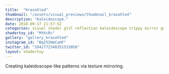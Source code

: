 ```yaml
---
title:  "Krasohled"
thumbnail: "/assets/visual_previews/thumbnail_krasohled"
description: "Kaleidoscope."
date: 2018-09-17 21:57:52
categories: visual shader glsl reflection kaleidoscope trippy mirror geometry
shadertoy_id: "MtKcRc"
gallery: "gallery_krasohled"
instagram_id: "Bq252HmCoHF"
twitter_id: "1042772348351533056" 
layout: shadertoy
---
```

Creating kaleidoscope-like patterns via texture mirroring.